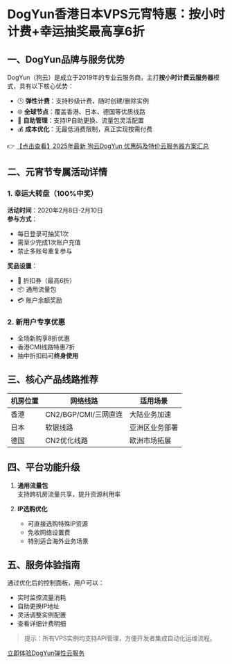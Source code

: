 # DogYun香港日本VPS元宵特惠：按小时计费+幸运抽奖最高享6折

## 一、DogYun品牌与服务优势

DogYun（狗云）是成立于2019年的专业云服务商，主打**按小时计费云服务器**模式，具有以下核心优势：

- 🕒 **弹性计费**：支持秒级计费，随时创建/删除实例
- 🌐 **全球节点**：覆盖香港、日本、德国等优质线路
- 🔄 **自助管理**：支持IP自助更换、流量包灵活配置
- 💰 **成本优化**：无最低消费限制，真正实现按需付费

👉 [【点击查看】2025年最新 狗云DogYun 优惠码及特价云服务器方案汇总](https://bit.ly/DogYun)

## 二、元宵节专属活动详情

### 1. 幸运大转盘（100%中奖）
**活动时间**：2020年2月8日-2月10日  
**参与方式**：
- 每日登录可抽奖1次
- 需至少完成1次账户充值
- 禁止多账号重复参与

**奖品设置**：
- 🎫 折扣券（最高6折）
- 📦 通用流量包
- 💳 账户余额奖励

### 2. 新用户专享优惠
- 全场新购享8折优惠
- 香港CMI线路特惠7折
- 抽中折扣码可**终身使用**

## 三、核心产品线路推荐

| 机房位置   | 网络线路               | 适用场景           |
|------------|------------------------|--------------------|
| 香港       | CN2/BGP/CMI/三网直连   | 大陆业务加速       |
| 日本       | 软银线路               | 亚洲区业务部署     |
| 德国       | CN2优化线路            | 欧洲市场拓展       |

## 四、平台功能升级

1. **通用流量包**  
   支持跨机房流量共享，提升资源利用率

2. **IP选购优化**  
   - 可直接选购特殊IP资源
   - 免收网络设置费
   - 特别适合海外业务场景

## 五、服务体验指南

通过优化后的控制面板，用户可以：
- 实时监控流量消耗
- 自助更换IP地址
- 灵活调整实例配置
- 查看详细计费明细

> 提示：所有VPS实例均支持API管理，方便开发者集成自动化运维流程。

[立即体验DogYun弹性云服务](https://bit.ly/DogYun)